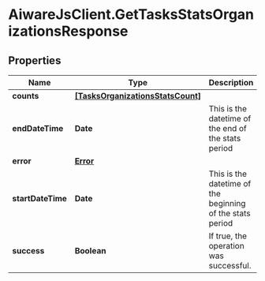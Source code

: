 # AiwareJsClient.GetTasksStatsOrganizationsResponse

## Properties

Name | Type | Description | Notes
------------ | ------------- | ------------- | -------------
**counts** | [**[TasksOrganizationsStatsCount]**](TasksOrganizationsStatsCount.md) |  | [optional] 
**endDateTime** | **Date** | This is the datetime of the end of the stats period | [optional] 
**error** | [**Error**](Error.md) |  | [optional] 
**startDateTime** | **Date** | This is the datetime of the beginning of the stats period | [optional] 
**success** | **Boolean** | If true, the operation was successful. | [optional] 


